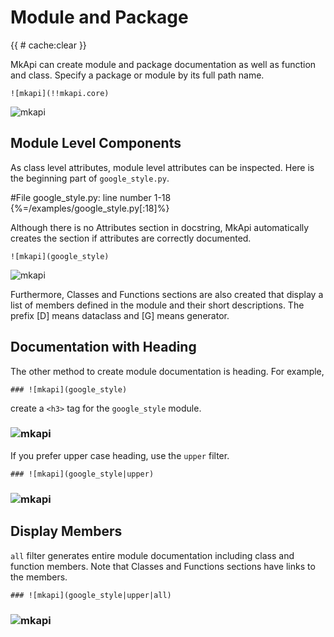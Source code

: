 # Module and Package

<style type="text/css">
<!--
.mkapi-node {
  border: 2px dashed #88AA88;
}
-->
</style>

{{ # cache:clear }}

MkApi can create module and package documentation as well as function and class. Specify a package or module by its full path name.

~~~
![mkapi](!!mkapi.core)
~~~

![mkapi](mkapi.core)


## Module Level Components

As class level attributes, module level attributes can be inspected. Here is the beginning part of `google_style.py`.

#File google_style.py: line number 1-18 {%=/examples/google_style.py[:18]%}

Although there is no Attributes section in docstring, MkApi automatically creates the section if attributes are correctly documented.

~~~
![mkapi](google_style)
~~~

![mkapi](google_style)

Furthermore, Classes and Functions sections are also created that display a list of members defined in the module and their short descriptions. The prefix [D] means dataclass and [G] means generator.

## Documentation with Heading

The other method to create module documentation is heading. For example,

~~~
### ![mkapi](google_style)
~~~

create a `<h3>` tag for the `google_style` module.

### ![mkapi](google_style)

If you prefer upper case heading, use the `upper` filter.

~~~
### ![mkapi](google_style|upper)
~~~

### ![mkapi](google_style|upper)


## Display Members

`all` filter generates entire module documentation including class and function members. Note that Classes and Functions sections have links to the members.

~~~
### ![mkapi](google_style|upper|all)
~~~

### ![mkapi](google_style|upper|all)
